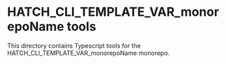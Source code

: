 # HATCH_CLI_TEMPLATE_VAR_monorepoName tools
This directory contains Typescript tools for the HATCH_CLI_TEMPLATE_VAR_monorepoName monorepo.